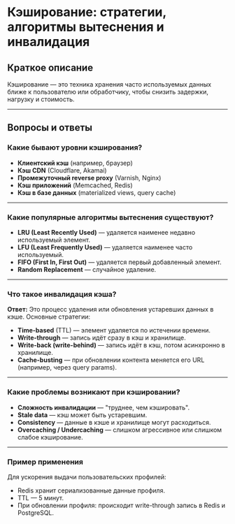 # Кэширование: стратегии, алгоритмы вытеснения и инвалидация

## Краткое описание

Кэширование — это техника хранения часто используемых данных ближе к пользователю или обработчику, чтобы снизить задержки, нагрузку и стоимость.

---

## Вопросы и ответы

### Какие бывают уровни кэширования?

- **Клиентский кэш** (например, браузер)
- **Кэш CDN** (Cloudflare, Akamai)
- **Промежуточный reverse proxy** (Varnish, Nginx)
- **Кэш приложений** (Memcached, Redis)
- **Кэш в базе данных** (materialized views, query cache)

---

### Какие популярные алгоритмы вытеснения существуют?

- **LRU (Least Recently Used)** — удаляется наименее недавно используемый элемент.
- **LFU (Least Frequently Used)** — удаляется наименее часто используемый.
- **FIFO (First In, First Out)** — удаляется первый добавленный элемент.
- **Random Replacement** — случайное удаление.

---

### Что такое инвалидация кэша?

**Ответ:**
Это процесс удаления или обновления устаревших данных в кэше. Основные стратегии:

- **Time-based** (TTL) — элемент удаляется по истечении времени.
- **Write-through** — запись идёт сразу в кэш и хранилище.
- **Write-back (write-behind)** — запись идёт в кэш, потом асинхронно в хранилище.
- **Cache-busting** — при обновлении контента меняется его URL (например, через query params).

---

### Какие проблемы возникают при кэшировании?

- **Сложность инвалидации** — "труднее, чем кэшировать".
- **Stale data** — кэш может быть устаревшим.
- **Consistency** — данные в кэше и хранилище могут расходиться.
- **Overcaching / Undercaching** — слишком агрессивное или слишком слабое кэширование.

---

### Пример применения

Для ускорения выдачи пользовательских профилей:

- Redis хранит сериализованные данные профиля.
- TTL — 5 минут.
- При обновлении профиля: происходит write-through запись в Redis и PostgreSQL.


